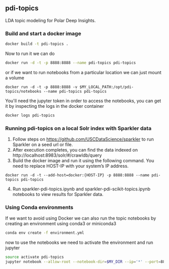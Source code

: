 ## pdi-topics

LDA topic modeling for Polar Deep Insights.

### Build and start a docker image

```sh
docker build -t pdi-topics .
```

Now to run it we can do

```sh
docker run -d -t -p 8888:8888 --name pdi-topics pdi-topics
```

or if we want to run notebooks from a particular location we can just mount a volume

```
docker run -d -t -p 8888:8888 -v $MY_LOCAL_PATH:/opt/pdi-topics/notebooks --name pdi-topics pdi-topics
```

You'll need the jupyter token in order to access the notebooks, you can get it by inspecting the logs in the docker container

```sh
docker logs pdi-topics
```

### Running pdi-topics on a local Solr index with Sparkler data

1. Follow steps on https://github.com/USCDataScience/sparkler to run Sparkler on a seed url or file.
2. After execution completes, you can find the data indexed on http://localhost:8983/solr/#/crawldb/query
3. Build the docker image and run it using the following command. You need to replace HOST-IP with your system’s IP address. 
```
docker run -d -t --add-host=docker:{HOST-IP} -p 8888:8888 --name pdi-topics pdi-topics
```
4. Run sparkler-pdi-topics.ipynb and sparkler-pdi-scikit-topics.ipynb notebooks to view results for Sparkler data.

### Using Conda environments

If we want to avoid using Docker we can also run the topic notebooks by creating an environment using conda3 or miniconda3

```sh
conda env create -f environment.yml
```
now to use the notebooks we need to activate the environment and run jupyter

```sh
source activate pdi-topics
jupyter notebook --allow-root --notebook-dir=$MY_DIR --ip='*' --port=8888 --no-browser
```

